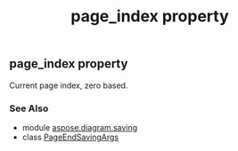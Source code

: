 ﻿---
title: page_index property
second_title: Aspose.Diagram for Python via .NET API References
description: 
type: docs
weight: 50
url: /python-net/aspose.diagram.saving/pageendsavingargs/page_index/
is_root: false
---

## page_index property


Current page index, zero based.

### See Also
* module [aspose.diagram.saving](../../)
* class [PageEndSavingArgs](/diagram/python-net/aspose.diagram.saving/pageendsavingargs)
